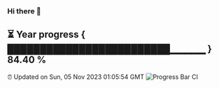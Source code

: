 ### Hi there 👋
⏳ Year progress { █████████████████████████▁▁▁▁▁ } 84.40 %
---
⏰ Updated on Sun, 05 Nov 2023 01:05:54 GMT
![Progress Bar CI](https://github.com/liununu/liununu/workflows/Progress%20Bar%20CI/badge.svg)
